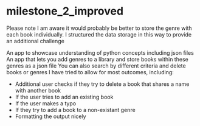 # milestone_2_improved

Please note I am aware it would probably be better to store the genre with each book individually. I structured the data storage in this
way to provide an additional challenge

An app to showcase understanding of python concepts including json files
An app that lets you add genres to a library and store books within these genres as a json file
You can also search by different criteria and delete books or genres
I have tried to allow for most outcomes, including:
 - Additional user checks if they try to delete a book that shares a name with another book
 - If the user tries to add an existing book
 - If the user makes a typo
 - If they try to add a book to a non-existant genre
 - Formatting the output nicely
